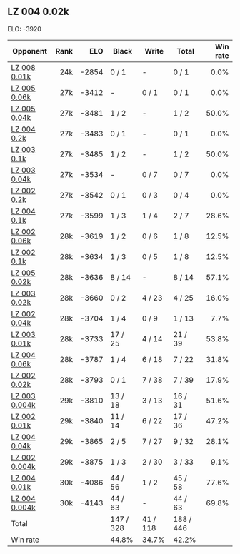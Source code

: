 ## LZ 004 0.02k ##

ELO: -3920

Opponent | Rank | ELO | Black | Write | Total | Win rate
---------|-----:|----:|-------|-------|-------|-------:
[LZ 008 0.01k](LZ%20008%200.01k.md) | 24k | -2854 | 0 / 1 | - | 0 / 1 | 0.0%
[LZ 005 0.06k](LZ%20005%200.06k.md) | 27k | -3412 | - | 0 / 1 | 0 / 1 | 0.0%
[LZ 005 0.04k](LZ%20005%200.04k.md) | 27k | -3481 | 1 / 2 | - | 1 / 2 | 50.0%
[LZ 004 0.2k](LZ%20004%200.2k.md) | 27k | -3483 | 0 / 1 | - | 0 / 1 | 0.0%
[LZ 003 0.1k](LZ%20003%200.1k.md) | 27k | -3485 | 1 / 2 | - | 1 / 2 | 50.0%
[LZ 003 0.04k](LZ%20003%200.04k.md) | 27k | -3534 | - | 0 / 7 | 0 / 7 | 0.0%
[LZ 002 0.2k](LZ%20002%200.2k.md) | 27k | -3542 | 0 / 1 | 0 / 3 | 0 / 4 | 0.0%
[LZ 004 0.1k](LZ%20004%200.1k.md) | 27k | -3599 | 1 / 3 | 1 / 4 | 2 / 7 | 28.6%
[LZ 002 0.06k](LZ%20002%200.06k.md) | 28k | -3619 | 1 / 2 | 0 / 6 | 1 / 8 | 12.5%
[LZ 002 0.1k](LZ%20002%200.1k.md) | 28k | -3634 | 1 / 3 | 0 / 5 | 1 / 8 | 12.5%
[LZ 005 0.02k](LZ%20005%200.02k.md) | 28k | -3636 | 8 / 14 | - | 8 / 14 | 57.1%
[LZ 003 0.02k](LZ%20003%200.02k.md) | 28k | -3660 | 0 / 2 | 4 / 23 | 4 / 25 | 16.0%
[LZ 002 0.04k](LZ%20002%200.04k.md) | 28k | -3704 | 1 / 4 | 0 / 9 | 1 / 13 | 7.7%
[LZ 003 0.01k](LZ%20003%200.01k.md) | 28k | -3733 | 17 / 25 | 4 / 14 | 21 / 39 | 53.8%
[LZ 004 0.06k](LZ%20004%200.06k.md) | 28k | -3787 | 1 / 4 | 6 / 18 | 7 / 22 | 31.8%
[LZ 002 0.02k](LZ%20002%200.02k.md) | 28k | -3793 | 0 / 1 | 7 / 38 | 7 / 39 | 17.9%
[LZ 003 0.004k](LZ%20003%200.004k.md) | 29k | -3810 | 13 / 18 | 3 / 13 | 16 / 31 | 51.6%
[LZ 002 0.01k](LZ%20002%200.01k.md) | 29k | -3840 | 11 / 14 | 6 / 22 | 17 / 36 | 47.2%
[LZ 004 0.04k](LZ%20004%200.04k.md) | 29k | -3865 | 2 / 5 | 7 / 27 | 9 / 32 | 28.1%
[LZ 002 0.004k](LZ%20002%200.004k.md) | 29k | -3875 | 1 / 3 | 2 / 30 | 3 / 33 | 9.1%
[LZ 004 0.01k](LZ%20004%200.01k.md) | 30k | -4086 | 44 / 56 | 1 / 2 | 45 / 58 | 77.6%
[LZ 004 0.004k](LZ%20004%200.004k.md) | 30k | -4143 | 44 / 63 | - | 44 / 63 | 69.8%
Total | | | 147 / 328 | 41 / 118 | 188 / 446 | 
Win rate| | | 44.8% | 34.7% | 42.2% | 

